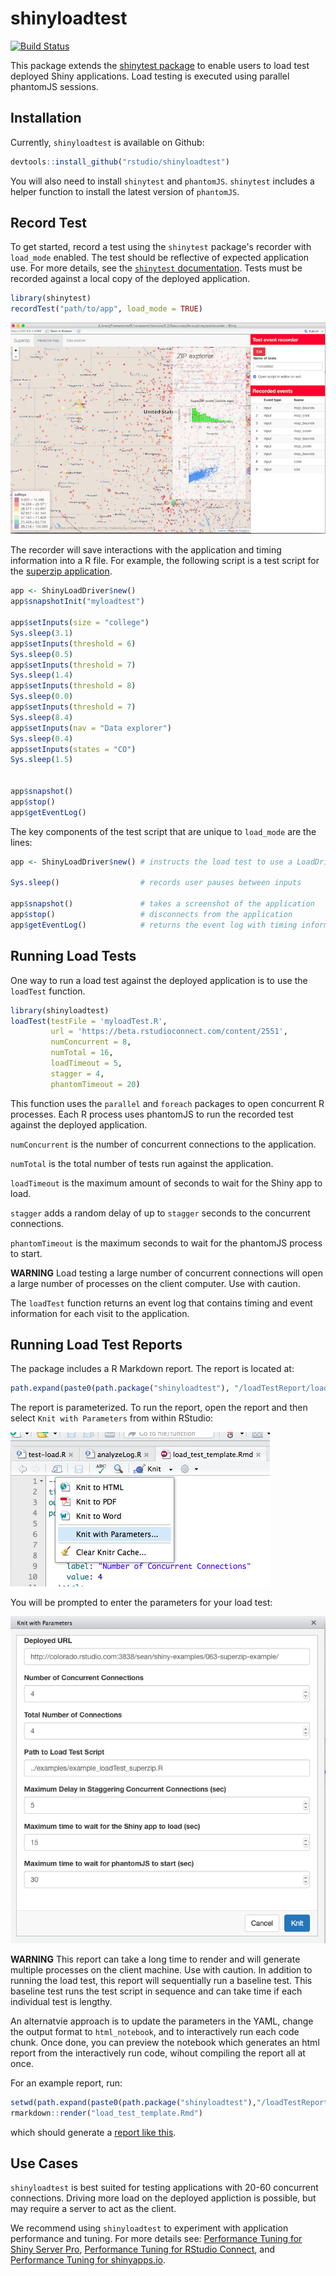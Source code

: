 # shinyloadtest
[![Build Status](https://travis-ci.org/rstudio/shinyloadtest.svg?branch=master)](https://travis-ci.org/rstudio/shinyloadtest)


This package extends the [shinytest package](https://github.com/rstudio/shinytest) to enable users to load test deployed Shiny applications. Load testing is executed using parallel phantomJS sessions.

## Installation

Currently, `shinyloadtest` is available on Github:

```r
devtools::install_github("rstudio/shinyloadtest")
```

You will also need to install `shinytest` and `phantomJS`. `shinytest` includes a helper function to install the latest version of `phantomJS`.



## Record Test

To get started, record a test using the `shinytest` package's recorder with `load_mode` enabled. The test should be reflective of expected application use. For more details, see the [`shinytest` documentation](https://rstudio.github.io/shinytest/). Tests must be recorded against a local copy of the deployed application.

```r
library(shinytest)
recordTest("path/to/app", load_mode = TRUE)
```

![](./inst/examples/img/recorder_screenshot_superzip.png)

The recorder will save interactions with the application and timing information into a R file. For example, the following script is a test script for the [superzip application](http://shiny.rstudio.com/gallery/superzip-example.html).

```r
app <- ShinyLoadDriver$new()
app$snapshotInit("myloadtest")

app$setInputs(size = "college")
Sys.sleep(3.1)
app$setInputs(threshold = 6)
Sys.sleep(0.5)
app$setInputs(threshold = 7)
Sys.sleep(1.4)
app$setInputs(threshold = 8)
Sys.sleep(0.0)
app$setInputs(threshold = 7)
Sys.sleep(8.4)
app$setInputs(nav = "Data explorer")
Sys.sleep(0.4)
app$setInputs(states = "CO")
Sys.sleep(1.5)


app$snapshot()
app$stop()
app$getEventLog()

```

The key components of the test script that are unique to `load_mode` are the lines:

```r
app <- ShinyLoadDriver$new() # instructs the load test to use a LoadDriver

Sys.sleep()                  # records user pauses between inputs

app$snapshot()               # takes a screenshot of the application
app$stop()                   # disconnects from the application
app$getEventLog()            # returns the event log with timing information
```

## Running Load Tests

One way to run a load test against the deployed application is to use the `loadTest` function.

```r
library(shinyloadtest)  
loadTest(testFile = 'myloadTest.R',
         url = 'https://beta.rstudioconnect.com/content/2551',
         numConcurrent = 8,
         numTotal = 16,
         loadTimeout = 5,
         stagger = 4, 
         phantomTimeout = 20)
```

This function uses the `parallel` and `foreach` packages to open concurrent R processes. Each R process uses phantomJS to run the recorded test against the deployed application.

`numConcurrent` is the number of concurrent connections to the application.

`numTotal` is the total number of tests run against the application.

`loadTimeout` is the maximum amount of seconds to wait for the Shiny app to load.

`stagger` adds a random delay of up to `stagger` seconds to the concurrent connections. 

`phantomTimeout` is the maximum seconds to wait for the phantomJS process to start.

**WARNING** Load testing a large number of concurrent connections will open a large number of processes on the client computer. Use with caution.

The `loadTest` function returns an event log that contains timing and event information for each visit to the application.


## Running Load Test Reports

The package includes a R Markdown report. The report is located at:

```r
path.expand(paste0(path.package("shinyloadtest"), "/loadTestReport/load_test_template.Rmd"))
```
The report is parameterized. To run the report, open the report and then select `Knit with Parameters` from within RStudio:

![](./inst/examples/img/knit_with_params.png)

You will be prompted to enter the parameters for your load test:

![](./inst/examples/img/params.png)

**WARNING** This report can take a long time to render and will generate multiple processes on the client machine. Use with caution. In addition to running the load test, this report will sequentially run a baseline test. This baseline test runs the test script in sequence and can take time if each individual test is lengthy.

An alternatvie approach is to update the parameters in the YAML, change the output format to `html_notebook`, and to interactively run each code chunk. Once done, you can preview the notebook which generates an html report from the interactively run code, wihout compiling the report all at once.

For an example report, run:

```r
setwd(path.expand(paste0(path.package("shinyloadtest"),"/loadTestReport/")))
rmarkdown::render("load_test_template.Rmd")
```

which should generate a [report like this](https://beta.rstudioconnect.com/content/2554/load_test_template.html).

## Use Cases

`shinyloadtest` is best suited for testing applications with 20-60 concurrent connections. Driving more load on the deployed appliction is possible, but may require a server to act as the client. 

We recommend using `shinyloadtest` to experiment with application performance and tuning. For more details see: [Performance Tuning for Shiny Server Pro](https://support.rstudio.com/hc/en-us/articles/220546267-Scaling-and-Performance-Tuning-Applications-in-Shiny-Server-Pro), [Performance Tuning for RStudio Connect](https://support.rstudio.com/hc/en-us/articles/231874748), and [Performance Tuning for shinyapps.io](http://shiny.rstudio.com/articles/scaling-and-tuning.html).


